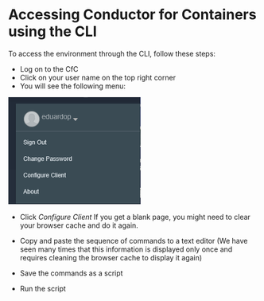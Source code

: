 # Accessing Conductor for Containers using the CLI

To access the environment through the CLI, follow these steps:

* Log on to the CfC 
* Click on your user name on the top right corner
* You will see the following menu:

![alt text](Access/Menu.png "Menu") 

* Click *Configure Client*
If you get a blank page, you might need to clear your browser cache and do it again.

* Copy and paste the sequence of commands to a text editor (We have seen many times that this information is displayed only once and requires cleaning the browser cache to display it again)
* Save the commands as a script
* Run the script
